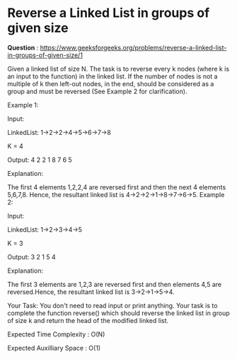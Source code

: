 # Reverse a Linked List in groups of given size

**Question** : https://www.geeksforgeeks.org/problems/reverse-a-linked-list-in-groups-of-given-size/1

Given a linked list of size N. The task is to reverse every k nodes (where k is an input to the function) in the linked list. If the number of nodes is not a multiple of k then left-out nodes, in the end, should be considered as a group and must be reversed (See Example 2 for clarification).

Example 1:

Input:

LinkedList: 1->2->2->4->5->6->7->8

K = 4

Output: 4 2 2 1 8 7 6 5 

Explanation: 

The first 4 elements 1,2,2,4 are reversed first 
and then the next 4 elements 5,6,7,8. Hence, the 
resultant linked list is 4->2->2->1->8->7->6->5.
Example 2:

Input:

LinkedList: 1->2->3->4->5

K = 3

Output: 3 2 1 5 4 

Explanation: 

The first 3 elements are 1,2,3 are reversed 
first and then elements 4,5 are reversed.Hence, 
the resultant linked list is 3->2->1->5->4.

Your Task:
You don't need to read input or print anything. Your task is to complete the function reverse() which should reverse the linked list in group of size k and return the head of the modified linked list.

Expected Time Complexity : O(N)

Expected Auxilliary Space : O(1)
